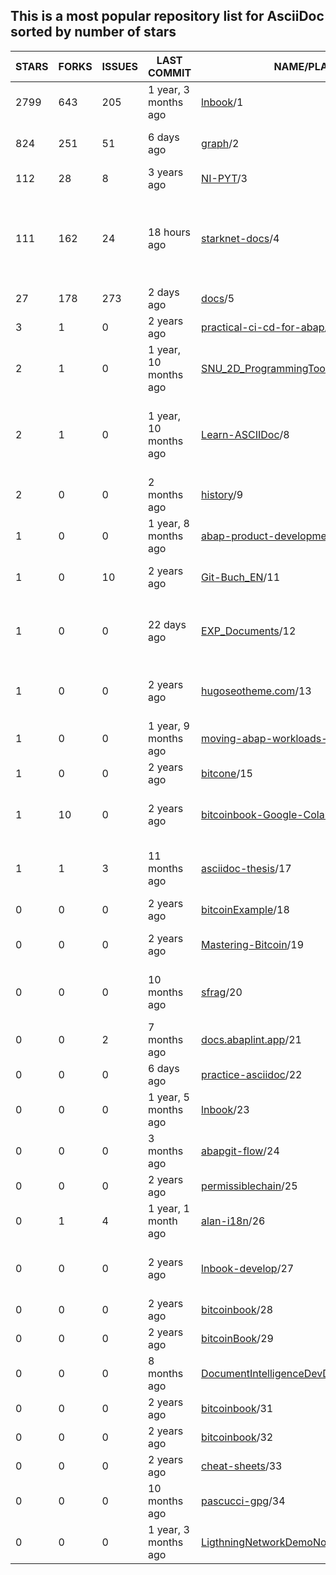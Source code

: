 ## This is a most popular repository list for AsciiDoc sorted by number of stars
|STARS|FORKS|ISSUES|LAST COMMIT|NAME/PLACE|DESCRIPTION|
| --- | --- | --- | --- | --- | --- |
| 2799 | 643 | 205 | 1 year, 3 months ago | [lnbook](https://github.com/lnbook/lnbook)/1 | Mastering the Lightning Network (LN) |
| 824 | 251 | 51 | 6 days ago | [graph](https://github.com/krlawrence/graph)/2 | Practical Gremlin - An Apache TinkerPop Tutorial |
| 112 | 28 | 8 | 3 years ago | [NI-PYT](https://github.com/cvut/NI-PYT)/3 | Materiály k předmětu NI-PYT na FIT ČVUT |
| 111 | 162 | 24 | 18 hours ago | [starknet-docs](https://github.com/starknet-io/starknet-docs)/4 | The repo for Starknet's developer documentation. Includes contribution guidelines and the Starknet documentation supplementary style guide |
| 27 | 178 | 273 | 2 days ago | [docs](https://github.com/vaadin/docs)/5 | Official documentation for Vaadin and Hilla. |
| 3 | 1 | 0 | 2 years ago | [practical-ci-cd-for-abap](https://github.com/heliconialabs/practical-ci-cd-for-abap)/6 | practical-ci-cd-for-abap |
| 2 | 1 | 0 | 1 year, 10 months ago | [SNU_2D_ProgrammingTools_IDE_ASCIIDoc](https://github.com/seanpm2001/SNU_2D_ProgrammingTools_IDE_ASCIIDoc)/7 | The ASCIIDoc Programming language IDE submodule for SNU Programming Tools. |
| 2 | 1 | 0 | 1 year, 10 months ago | [Learn-ASCIIDoc](https://github.com/seanpm2001/Learn-ASCIIDoc)/8 | A repository for showcasing my knowledge of the ASCIIDoc programming language, and continuing to learn the language |
| 2 | 0 | 0 | 2 months ago | [history](https://github.com/avp/history)/9 | Notes on history. |
| 1 | 0 | 0 | 1 year, 8 months ago | [abap-product-development](https://github.com/heliconialabs/abap-product-development)/10 | ABAP Product Development |
| 1 | 0 | 10 | 2 years ago | [Git-Buch_EN](https://github.com/Fossy-Cats/Git-Buch_EN)/11 | English translation of "Das Git-Buch" (The Git Book) |
| 1 | 0 | 0 | 22 days ago | [EXP_Documents](https://github.com/mobilehugh/EXP_Documents)/12 | Sciency fiction table top RPG documentation. Asciidoc to HTML site generation using Antoradocs. |
| 1 | 0 | 0 | 2 years ago | [hugoseotheme.com](https://github.com/devidw/hugoseotheme.com)/13 | Website of the SEO theme for HUGO. Features, Articles, Examples, Documentation. |
| 1 | 0 | 0 | 1 year, 9 months ago | [moving-abap-workloads-to-serverless](https://github.com/heliconialabs/moving-abap-workloads-to-serverless)/14 | Moving ABAP workloads to Serverless |
| 1 | 0 | 0 | 2 years ago | [bitcone](https://github.com/eeeadma/bitcone)/15 | None |
| 1 | 10 | 0 | 2 years ago | [bitcoinbook-Google-Colab](https://github.com/demining/bitcoinbook-Google-Colab)/16 | Mastering Bitcoin 2nd Edition - Programming the Open Blockchain Google Colab |
| 1 | 1 | 3 | 11 months ago | [asciidoc-thesis](https://github.com/csunibo/asciidoc-thesis)/17 | Un punto di partenza per la scrittura di una tesi in AsciiDoc aderente alle specifiche del DISI. |
| 0 | 0 | 0 | 2 years ago | [bitcoinExample](https://github.com/chanakya1/bitcoinExample)/18 | None |
| 0 | 0 | 0 | 2 years ago | [Mastering-Bitcoin](https://github.com/ShopperooOfficial/Mastering-Bitcoin)/19 | Mastering Bitcoin 2nd Edition - Programming the Open Blockchain |
| 0 | 0 | 0 | 10 months ago | [sfrag](https://github.com/sean-clayton/sfrag)/20 | A fantasy tabletop role-playing game where you delve in dungeons and destroy dragons. |
| 0 | 0 | 2 | 7 months ago | [docs.abaplint.app](https://github.com/heliconialabs/docs.abaplint.app)/21 | abaplint.app documentation |
| 0 | 0 | 0 | 6 days ago | [practice-asciidoc](https://github.com/Neos21/practice-asciidoc)/22 | Practice AsciiDoc |
| 0 | 0 | 0 | 1 year, 5 months ago | [lnbook](https://github.com/Forte42/lnbook)/23 | A copy of the Mastering Lightning repository for my own learning |
| 0 | 0 | 0 | 3 months ago | [abapgit-flow](https://github.com/heliconialabs/abapgit-flow)/24 | abapGit Flow |
| 0 | 0 | 0 | 2 years ago | [permissiblechain](https://github.com/virtualkingraj/permissiblechain)/25 | None |
| 0 | 1 | 4 | 1 year, 1 month ago | [alan-i18n](https://github.com/alan-if/alan-i18n)/26 | ALAN Internationalization Project |
| 0 | 0 | 0 | 2 years ago | [lnbook-develop](https://github.com/Kodylow/lnbook-develop)/27 | My work on Mastering Lightning's coding problems, from github.com/lnbook/lnbook |
| 0 | 0 | 0 | 2 years ago | [bitcoinbook](https://github.com/wersw73/bitcoinbook)/28 | None |
| 0 | 0 | 0 | 2 years ago | [bitcoinBook](https://github.com/fabeto10/bitcoinBook)/29 | None |
| 0 | 0 | 0 | 8 months ago | [DocumentIntelligenceDevDocs](https://github.com/KingBromeliad/DocumentIntelligenceDevDocs)/30 | None |
| 0 | 0 | 0 | 2 years ago | [bitcoinbook](https://github.com/adamdoxtater/bitcoinbook)/31 | None |
| 0 | 0 | 0 | 2 years ago | [bitcoinbook](https://github.com/vins059/bitcoinbook)/32 | None |
| 0 | 0 | 0 | 2 years ago | [cheat-sheets](https://github.com/devidw/cheat-sheets)/33 | A collection of school related cheat sheets |
| 0 | 0 | 0 | 10 months ago | [pascucci-gpg](https://github.com/tajmone/pascucci-gpg)/34 | Guida di Mario Pascucci all'uso di GnuPG |
| 0 | 0 | 0 | 1 year, 3 months ago | [LigthningNetworkDemoNode](https://github.com/sgtSong/LigthningNetworkDemoNode)/35 | None |